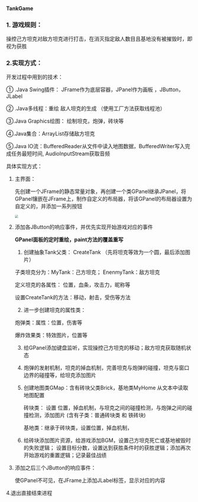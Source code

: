 #### TankGame

### 1. 游戏规则：

操控己方坦克对敌方坦克进行打击，在消灭指定敌人数目且基地没有被摧毁时，即视为获胜

### 2.实现方式：

开发过程中用到的技术：

① .Java Swing插件： JFrame作为底层容器，JPanel作为画板 ，JButton，JLabel

② .Java多线程：重绘     敌人坦克的生成 （使用工厂方法获取线程池）

③.Java Graphics绘图： 绘制坦克，炮弹，砖块等

④.Java集合：ArrayList存储敌方坦克

⑤.Java IO流：BufferedReader从文件中读入地图数据，BufferedWriter写入完成任务最短时间, AudioInputStream获取音频

具体实现方式：

1. 主界面：

   先创建一个JFrame的静态常量对象，再创建一个类GPanel继承JPanel，将GPanel镶嵌在JFrame上，制作自定义的布局器，将该GPanel的布局器设置为自定义的，并添加一系列按钮

   <img src="G:\Typora\Typora文件\Work\Menu.png" style="zoom:50%;" />



2. 添加各JButton的响应事件，并优先实现开始游戏对应的事件

   **GPanel面板的定时重绘，paint方法的覆盖重写**

   1. 创建抽象Tank父类： CreateTank   （先将坦克等效为一个圆，最后添加图片） 

   子类坦克分为：MyTank：己方坦克； EnenmyTank：敌方坦克

   定义坦克的各属性： 位置，血条，攻击力，昵称等

   设置CreateTank的方法：移动，射击，受伤等方法

   2. 进一步创建坦克的属性类：

   炮弹类：属性：位置，伤害等

   爆炸效果类：特效图片，位置等

   3. 给GPanel添加键盘监听，实现操控己方坦克的移动；敌方坦克获取随机状态

   4. 炮弹的发射机制，坦克的掉血机制，完善坦克与炮弹的碰撞，坦克与窗口边界的碰撞等，给坦克添加图片

   5. 创建地图类GMap：含有砖块父类Brick，基地类MyHome    从文本中读取地图配置

      砖块类： 设置 位置，掉血机制，与坦克之间的碰撞检测，与炮弹之间的碰撞检测，添加图片 (含有子类：普通砖块类  和  铁砖块)

      基地类：继承于砖块类，设置位置，掉血机制，

   6. 给砖块添加图片资源，给游戏添加BGM，设置己方坦克死亡或基地被毁时的失败逻辑； 设置目标分数，设置达到获胜条件时的获胜逻辑；添加再次开始游戏的重置逻辑；记录最佳战绩

3. 添加之后三个JButton的响应事件：

   使GPanel不可见，在JFrame上添加JLabel标签，显示对应的内容

4.退出直接结束进程
